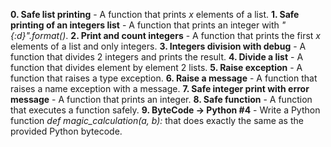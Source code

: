 **0. Safe list printing** - A function that prints *x* elements of a list.
**1. Safe printing of an integers list** - A function that prints an integer with *"{:d}".format()*.
**2. Print and count integers** - A function that prints the first *x* elements of a list and only integers.
**3. Integers division with debug** - A function that divides 2 integers and prints the result.
**4. Divide a list** - A function that divides element by element 2 lists.
**5. Raise exception** - A function that raises a type exception.
**6. Raise a message** - A function that raises a name exception with a message.
**7. Safe integer print with error message** - A function that prints an integer.
**8. Safe function** - A function that executes a function safely.
**9. ByteCode -> Python #4** - Write a Python function *def magic_calculation(a, b):* that does exactly the same as the provided Python bytecode.
